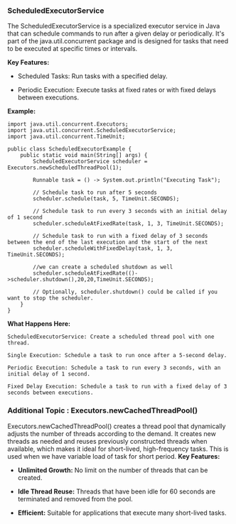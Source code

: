 ### ScheduledExecutorService
The ScheduledExecutorService is a specialized executor service in Java that can schedule commands to run after a given delay or periodically. It's part of the java.util.concurrent package and is designed for tasks that need to be executed at specific times or intervals.

**Key Features:**
- Scheduled Tasks: Run tasks with a specified delay.

- Periodic Execution: Execute tasks at fixed rates or with fixed delays between executions.

**Example:**
```
import java.util.concurrent.Executors;
import java.util.concurrent.ScheduledExecutorService;
import java.util.concurrent.TimeUnit;

public class ScheduledExecutorExample {
    public static void main(String[] args) {
        ScheduledExecutorService scheduler = Executors.newScheduledThreadPool(1);

        Runnable task = () -> System.out.println("Executing Task");

        // Schedule task to run after 5 seconds
        scheduler.schedule(task, 5, TimeUnit.SECONDS);

        // Schedule task to run every 3 seconds with an initial delay of 1 second
        scheduler.scheduleAtFixedRate(task, 1, 3, TimeUnit.SECONDS);

        // Schedule task to run with a fixed delay of 3 seconds between the end of the last execution and the start of the next
        scheduler.scheduleWithFixedDelay(task, 1, 3, TimeUnit.SECONDS);

        //we can create a scheduled shutdown as well
        scheduler.scheduleAtFixedRate(()->scheduler.shutdown(),20,20,TimeUnit.SECONDS);

        // Optionally, scheduler.shutdown() could be called if you want to stop the scheduler.
    }
}
```

**What Happens Here:**
```
ScheduledExecutorService: Create a scheduled thread pool with one thread.

Single Execution: Schedule a task to run once after a 5-second delay.

Periodic Execution: Schedule a task to run every 3 seconds, with an initial delay of 1 second.

Fixed Delay Execution: Schedule a task to run with a fixed delay of 3 seconds between executions.

```

### Additional Topic : Executors.newCachedThreadPool()
Executors.newCachedThreadPool() creates a thread pool that dynamically adjusts the number of threads according to the demand. It creates new threads as needed and reuses previously constructed threads when available, which makes it ideal for short-lived, high-frequency tasks.
This is used when we have variable load of task for short period.
**Key Features:**

- **Unlimited Growth:** No limit on the number of threads that can be created.

- **Idle Thread Reuse:** Threads that have been idle for 60 seconds are terminated and removed from the pool.

- **Efficient:** Suitable for applications that execute many short-lived tasks.
